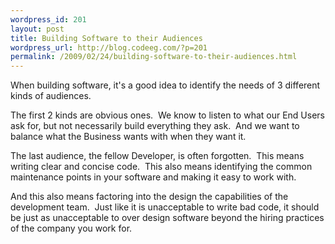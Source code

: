 ```yaml
--- 
wordpress_id: 201
layout: post
title: Building Software to their Audiences
wordpress_url: http://blog.codeeg.com/?p=201
permalink: /2009/02/24/building-software-to-their-audiences.html
---
```

When building software, it's a good idea to identify the needs of 3 different kinds of audiences.

The first 2 kinds are obvious ones.  We know to listen to what our End Users ask for, but not necessarily build everything they ask.  And we want to balance what the Business wants with when they want it.

The last audience, the fellow Developer, is often forgotten.  This means writing clear and concise code.  This also means identifying the common maintenance points in your software and making it easy to work with.

And this also means factoring into the design the capabilities of the development team.  Just like it is unacceptable to write bad code, it should be just as unacceptable to over design software beyond the hiring practices of the company you work for.
